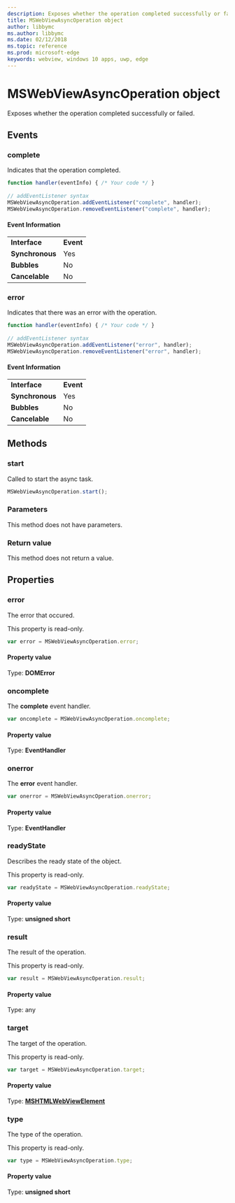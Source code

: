 ```yaml
---
description: Exposes whether the operation completed successfully or failed
title: MSWebViewAsyncOperation object
author: libbymc
ms.author: libbymc
ms.date: 02/12/2018
ms.topic: reference
ms.prod: microsoft-edge
keywords: webview, windows 10 apps, uwp, edge
---
```


# MSWebViewAsyncOperation object

Exposes whether the operation completed successfully or failed. 

## Events

### complete

Indicates that the operation completed. 

```js
function handler(eventInfo) { /* Your code */ }
 
// addEventListener syntax
MSWebViewAsyncOperation.addEventListener("complete", handler);
MSWebViewAsyncOperation.removeEventListener("complete", handler);
```

#### Event Information

|            |      |
|------------|------|
|**Interface** | **Event**
|**Synchronous** |Yes |    
|**Bubbles**     |No |   
|**Cancelable**  |No |        


### error

Indicates that there was an error with the operation.

```js
function handler(eventInfo) { /* Your code */ }
 
// addEventListener syntax
MSWebViewAsyncOperation.addEventListener("error", handler);
MSWebViewAsyncOperation.removeEventListener("error", handler);
```
#### Event Information

|            |      |
|------------|------|
|**Interface** | **Event**
|**Synchronous** |Yes |    
|**Bubbles**     |No |   
|**Cancelable**  |No |            


## Methods

### start

Called to start the async task. 

```js
MSWebViewAsyncOperation.start();
```

### Parameters

This method does not have parameters.

### Return value

This method does not return a value.

## Properties

### error

The error that occured.

This property is read-only.

```js
var error = MSWebViewAsyncOperation.error;
```

#### Property value
Type: **DOMError**

### oncomplete

The **complete** event handler. 

```js
var oncomplete = MSWebViewAsyncOperation.oncomplete;
```

#### Property value
Type: **EventHandler**

### onerror

The **error** event handler. 

```js
var onerror = MSWebViewAsyncOperation.onerror;
```

#### Property value
Type: **EventHandler**

### readyState

Describes the ready state of the object.

This property is read-only.

```js
var readyState = MSWebViewAsyncOperation.readyState;
```

#### Property value
Type: **unsigned short**

### result

The result of the operation.

This property is read-only.

```js
var result = MSWebViewAsyncOperation.result;
```

#### Property value
Type: any

### target

The target of the operation. 

This property is read-only.

```js
var target = MSWebViewAsyncOperation.target;
```

#### Property value
Type: [**MSHTMLWebViewElement**](../webview.md)

### type

The type of the operation.

This property is read-only.

```js
var type = MSWebViewAsyncOperation.type;
```

#### Property value
Type: **unsigned short**
